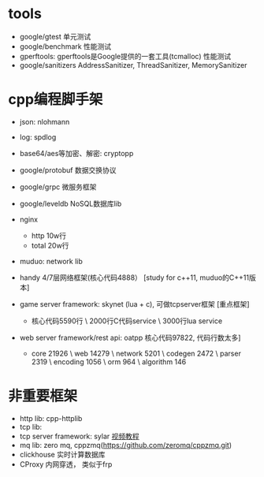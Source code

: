 
# tools
+ google/gtest 单元测试
+ google/benchmark 性能测试
+ gperftools:  gperftools是Google提供的一套工具(tcmalloc) 性能测试
+ google/sanitizers  AddressSanitizer, ThreadSanitizer, MemorySanitizer

# cpp编程脚手架
+ json: nlohmann
+ log: spdlog
+ base64/aes等加密、解密: cryptopp


+ google/protobuf 数据交换协议
+ google/grpc 微服务框架
+ google/leveldb NoSQL数据库lib

+ nginx 
	- http 10w行
	- total 20w行
+ muduo: network lib
+ handy 4/7层网络框架(核心代码4888） [study for c++11, muduo的C++11版本]
+ game server framework: skynet (lua + c), 可做tcpserver框架 [重点框架]
	- 核心代码5590行 \ 2000行C代码service \ 3000行lua service
+ web server framework/rest api: oatpp 核心代码97822, 代码行数太多]
	- core 21926 \ web 14279 \ network 5201 \ codegen 2472 \ parser 2319 \ encoding 1056 \ orm 964 \ algorithm 146

# 非重要框架
+ http lib: cpp-httplib
+ tcp lib:
+ tcp server framework: sylar [视频教程](https://www.bilibili.com/video/av53602631/?from=www.sylar.top)
+ mq lib: zero mq, cppzmq(https://github.com/zeromq/cppzmq.git)
+ clickhouse  实时计算数据库
+ CProxy 内网穿透， 类似于frp
